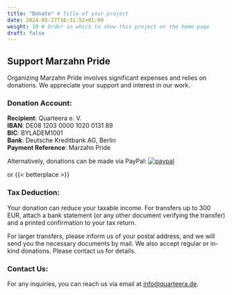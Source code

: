 ```yaml
---
title: "Donate" # Title of your project
date: 2024-05-27T16:31:52+01:00
weight: 10 # Order in which to show this project on the home page
draft: false
---
```


## Support Marzahn Pride

Organizing Marzahn Pride involves significant expenses and relies on donations. We appreciate your support and interest in our work.

### Donation Account:

**Recipient**: Quarteera e. V.\
**IBAN**: DE08 1203 0000 1020 0131 89\
**BIC**: BYLADEM1001\
**Bank**: Deutsche Kreditbank AG, Berlin\
**Payment Reference**: Marzahn Pride

Alternatively, donations can be made via PayPal:
[![paypal](https://www.paypalobjects.com/de_DE/DE/i/btn/btn_donateCC_LG.gif)](https://www.paypal.com/cgi-bin/webscr?cmd=_s-xclick&hosted_button_id=PP3MPFQ5C5VGL)

or {{< betterplace >}}


### Tax Deduction:

Your donation can reduce your taxable income. For transfers up to 300 EUR, attach a bank statement (or any other document verifying the transfer) and a printed confirmation to your tax return.

For larger transfers, please inform us of your postal address, and we will send you the necessary documents by mail. We also accept regular or in-kind donations. Please contact us for details.

### Contact Us:

For any inquiries, you can reach us via email at [info@quarteera.de](mailto:info@quarteera.de).
